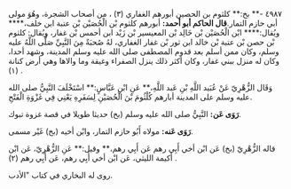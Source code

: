 ٤٩٨٧ -** بخ:** كلثوم بن الحصين أبورهم الغفاري (٣) ، من أصحاب الشجرة، وهُوَ مولى أبي حازم التمار.**قال الحاكم أبو أحمد:** أبورهم كلثوم بْن الْحُصَيْن بْن عتبة ابن خلف،**** ويُقال:**** ابْن الْحُصَيْن بْن خَالِد بْن المعيسير بْن زَيْد ابن أحمس بْن غفار، ويُقال: كلثوم بْن حصن بْن عتبة بْن خالد ابن ثور بْن غفار الغفاري، لهُ صُحبَةٌ مِنَ النَّبِيِّ صَلَّى اللَّهُ عليه وسلم، وكان ممن أسلم بعد قدوم المصطفى صلى الله عليه وسلم المدينة، وشهد أحدا، وكان له منزل ببني غفار، وكان أكثر ذلك ينزل الصفراء وغيقة وما والاها وهي أرض كنانة (١) .

وَقَال الزُّهْرِيّ عَنْ عُبَيد اللَّهِ بْنِ عَبد اللَّهِ،** عَنِ ابْنِ عَبَّاسٍ:** اسْتَخْلَفَ النَّبِيُّ صلى الله عليه وسلم على المدينة أبارهم كُلْثُومَ بْنَ الْحُصَيْنِ لِسَفَرِهِ يَعْنِي فِي غَزْوَةِ الْفَتْحِ.

**رَوَى عَن:** النَّبِيُّ صلى الله عليه وسلم (بخ) حديثا طويلا في قصة غزوة تبوك.

**رَوَى عَنه:** مولاه أَبُو حازم التمار، وابْن أخيه (بخ) غَيْر مسمى.

قاله الزُّهْرِيّ (بخ) عَن ابْن أخي أَبِي رهم عَن أَبِي رهم،** وقيل:** عَنِ الزُّهْرِيّ، عَن ابْن أكيمة الليثي، عَن ابْن أخي أَبِي رهم، عَن أَبِي رهم (٢) .

روى له البخاري في كتاب "الأدب.